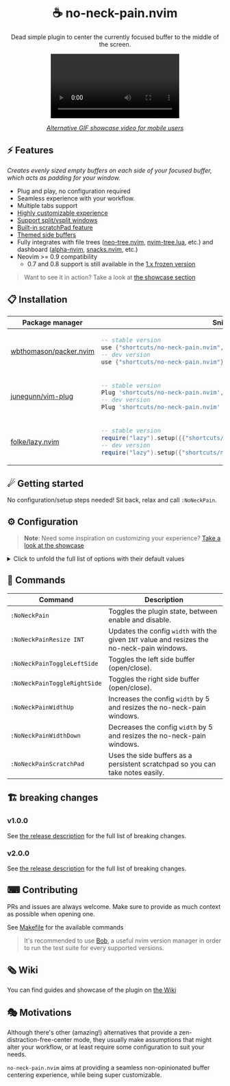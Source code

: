 <p align="center">
  <h1 align="center">☕ no-neck-pain.nvim</h2>
</p>

<p align="center">
	Dead simple plugin to center the currently focused buffer to the middle of the screen.
</p>

<div align="center">
  <video src="https://user-images.githubusercontent.com/20689156/215357783-b69f4339-a681-410f-982a-44655986f0ce.mp4"/>
</div>

<div align="center">

_[Alternative GIF showcase video for mobile users](https://github.com/shortcuts/no-neck-pain.nvim/wiki/Showcase#default-configuration-with-splitvsplit-showcase)_

</div>

## ⚡️ Features

_Creates evenly sized empty buffers on each side of your focused buffer, which acts as padding for your window._

- Plug and play, no configuration required
- Seamless experience with your workflow.
- Multiple tabs support
- [Highly customizable experience](https://github.com/shortcuts/no-neck-pain.nvim#configuration)
- [Support split/vsplit windows](https://github.com/shortcuts/no-neck-pain.nvim/wiki/Showcase#window-layout-support)
- [Built-in scratchPad feature](https://github.com/shortcuts/no-neck-pain.nvim/wiki/Showcase#side-buffer-as-scratch-pad)
- [Themed side buffers](https://github.com/shortcuts/no-neck-pain.nvim/wiki/Showcase#custom-background-color)
- Fully integrates with file trees ([neo-tree.nvim](https://github.com/nvim-neo-tree/neo-tree.nvim), [nvim-tree.lua](https://github.com/nvim-tree/nvim-tree.lua), etc.) and dashboard ([alpha-nvim](https://github.com/goolord/alpha-nvim), [snacks.nvim](https://github.com/folke/snacks.nvim), etc.)
- Neovim >= 0.9 compatibility
    - 0.7 and 0.8 support is still available in the [1.x frozen version](https://github.com/shortcuts/no-neck-pain.nvim/tree/1.x)

> Want to see it in action? Take a look at [the showcase section](https://github.com/shortcuts/no-neck-pain.nvim/wiki/Showcase)

## 📋 Installation

<div align="center">
<table>
<thead>
<tr>
<th>Package manager</th>
<th>Snippet</th>
</tr>
</thead>
<tbody>
<tr>
<td>

[wbthomason/packer.nvim](https://github.com/wbthomason/packer.nvim)

</td>
<td>

```lua
-- stable version
use {"shortcuts/no-neck-pain.nvim", tag = "*" }
-- dev version
use {"shortcuts/no-neck-pain.nvim"}
```

</td>
</tr>
<tr>
<td>

[junegunn/vim-plug](https://github.com/junegunn/vim-plug)

</td>
<td>

```lua
-- stable version
Plug 'shortcuts/no-neck-pain.nvim', { 'tag': '*' }
-- dev version
Plug 'shortcuts/no-neck-pain.nvim'
```

</td>
</tr>
<tr>
<td>

[folke/lazy.nvim](https://github.com/folke/lazy.nvim)

</td>
<td>

```lua
-- stable version
require("lazy").setup({{"shortcuts/no-neck-pain.nvim", version = "*"}})
-- dev version
require("lazy").setup({"shortcuts/no-neck-pain.nvim"})
```

</td>
</tr>
</tbody>
</table>
</div>

## ☄ Getting started

No configuration/setup steps needed! Sit back, relax and call `:NoNeckPain`.

## ⚙ Configuration

> **Note**:
> Need some inspiration on customizing your experience? [Take a look at the showcase](https://github.com/shortcuts/no-neck-pain.nvim/wiki/Showcase)

<details>
<summary>Click to unfold the full list of options with their default values</summary>

> **Note**: The options are also available in Neovim by using:
> - `:h NoNeckPain.options` to see the global plugin options.
> - `:h NoNeckPain.bufferOptions` to see the side buffer options.

```lua
require("no-neck-pain").setup({
    -- Prints useful logs about triggered events, and reasons actions are executed.
    ---@type boolean
    debug = false,
    -- The width of the focused window that will be centered. When the terminal width is less than the `width` option, the side buffers won't be created.
    ---@type integer|"textwidth"|"colorcolumn"
    width = 100,
    -- Represents the lowest width value a side buffer should be.
    -- This option can be useful when switching window size frequently, example:
    -- in full screen screen, width is 210, you define an NNP `width` of 100, which creates each side buffer with a width of 50. If you resize your terminal to the half of the screen, each side buffer would be of width 5 and thereforce might not be useful and/or add "noise" to your workflow.
    ---@type integer
    minSideBufferWidth = 10,
    -- Disables the plugin if the last valid buffer in the list have been closed.
    ---@type boolean
    disableOnLastBuffer = false,
    -- When `true`, disabling the plugin closes every other windows except the initially focused one.
    ---@usage: this parameter will be renamed `killAllWindowsOnDisable` in the next major release (^2.x.y).
    ---@type boolean
    killAllBuffersOnDisable = false,
    -- When `true`, deleting the main no-neck-pain buffer with `:bd`, `:bdelete` does not disable the plugin, it fallbacks on the newly focused window and refreshes the state by re-creating side-windows if necessary.
    ---@type boolean
    fallbackOnBufferDelete = true,
    -- Adds autocmd (@see `:h autocmd`) which aims at automatically enabling the plugin.
    ---@type table
    autocmds = {
        -- When `true`, enables the plugin when you start Neovim.
        -- If the main window is  a side tree (e.g. NvimTree) or a dashboard, the command is delayed until it finds a valid window.
        -- The command is cleaned once it has successfuly ran once.
        ---@type boolean
        enableOnVimEnter = false,
        -- When `true`, enables the plugin when you enter a new Tab.
        -- note: it does not trigger if you come back to an existing tab, to prevent unwanted interfer with user's decisions.
        ---@type boolean
        enableOnTabEnter = false,
        -- When `true`, reloads the plugin configuration after a colorscheme change.
        ---@type boolean
        reloadOnColorSchemeChange = false,
        -- When `true`, entering one of no-neck-pain side buffer will automatically skip it and go to the next available buffer.
        ---@type boolean
        skipEnteringNoNeckPainBuffer = false,
    },
    -- Creates mappings for you to easily interact with the exposed commands.
    ---@type table
    mappings = {
        -- When `true`, creates all the mappings that are not set to `false`.
        ---@type boolean
        enabled = false,
        -- Sets a global mapping to Neovim, which allows you to toggle the plugin.
        -- When `false`, the mapping is not created.
        ---@type string
        toggle = "<Leader>np",
        -- Sets a global mapping to Neovim, which allows you to toggle the left side buffer.
        -- When `false`, the mapping is not created.
        ---@type string
        toggleLeftSide = "<Leader>nql",
        -- Sets a global mapping to Neovim, which allows you to toggle the right side buffer.
        -- When `false`, the mapping is not created.
        ---@type string
        toggleRightSide = "<Leader>nqr",
        -- Sets a global mapping to Neovim, which allows you to increase the width (+5) of the main window.
        -- When `false`, the mapping is not created.
        ---@type string | { mapping: string, value: number }
        widthUp = "<Leader>n=",
        -- Sets a global mapping to Neovim, which allows you to decrease the width (-5) of the main window.
        -- When `false`, the mapping is not created.
        ---@type string | { mapping: string, value: number }
        widthDown = "<Leader>n-",
        -- Sets a global mapping to Neovim, which allows you to toggle the scratchPad feature.
        -- When `false`, the mapping is not created.
        ---@type string
        scratchPad = "<Leader>ns",
    },
    --- Allows you to provide custom code to run before (pre) and after (post) no-neck-pain steps (e.g. enabling).
    --- See |NoNeckPain.callbacks|
    ---@type table
    callbacks = {
        -- Runs right before centering the buffer
        ---@type function|nil
        ---@param state { enabled: bool, active_tab: number, tabs: number[], disabled_tabs: number[], previously_focused_win: number }
        preEnable = nil,
        -- Runs right after the buffer is centered
        ---@type function|nil
        ---@param state { enabled: bool, active_tab: number, tabs: number[], disabled_tabs: number[], previously_focused_win: number }
        postEnable = nil,
        -- Runs right before toggling NoNeckPain off
        ---@type function|nil
        preDisable = nil,
        -- Runs right after NoNeckPain has been turned off
        ---@type function|nil
        ---@param state { enabled: bool, active_tab: number, tabs: number[], disabled_tabs: number[], previously_focused_win: number }
        preDisable = nil
    },
    --- Common options that are set to both side buffers.
    --- See |NoNeckPain.bufferOptions| for option scoped to the `left` and/or `right` buffer.
    ---@type table
    buffers = {
        -- When `true`, the side buffers will be named `no-neck-pain-left` and `no-neck-pain-right` respectively.
        ---@type boolean
        setNames = false,
        -- Leverages the side buffers as notepads, which work like any Neovim buffer and automatically saves its content at the given `location`.
        -- note: quitting an unsaved scratchPad buffer is non-blocking, and the content is still saved.
        --- see |NoNeckPain.bufferOptionsScratchPad|
        scratchPad = NoNeckPain.bufferOptionsScratchPad,
        -- colors to apply to both side buffers, for buffer scopped options @see |NoNeckPain.bufferOptions|
        --- see |NoNeckPain.bufferOptionsColors|
        colors = NoNeckPain.bufferOptionsColors,
        -- Vim buffer-scoped options: any `vim.bo` options is accepted here.
        ---@see NoNeckPain.bufferOptionsBo `:h NoNeckPain.bufferOptionsBo`
        bo = NoNeckPain.bufferOptionsBo,
        -- Vim window-scoped options: any `vim.wo` options is accepted here.
        ---@see NoNeckPain.bufferOptionsWo `:h NoNeckPain.bufferOptionsWo`
        wo = NoNeckPain.bufferOptionsWo,
        --- Options applied to the `left` buffer, options defined here overrides the `buffers` ones.
        ---@see NoNeckPain.bufferOptions `:h NoNeckPain.bufferOptions`
        left = NoNeckPain.bufferOptions,
        --- Options applied to the `right` buffer, options defined here overrides the `buffers` ones.
        ---@see NoNeckPain.bufferOptions `:h NoNeckPain.bufferOptions`
        right = NoNeckPain.bufferOptions,
    },
    -- Supported integrations that might clash with `no-neck-pain.nvim`'s behavior.
    --
    -- The `position` is used when the plugin scans the layout in order to compute the width that should be added
    -- on each side. For example, if you were supposed to have a padding of 100 columns on each side, but an
    -- integration takes 42, only 58 will be added so your layout is still centered.
    --
    -- If `reopen` is set to `false`, we won't account the width but close the integration when encountered.
    ---@type table
    integrations = {
        -- @link https://github.com/nvim-tree/nvim-tree.lua
        ---@type table
        NvimTree = {
            -- The position of the tree.
            ---@type "left"|"right"
            position = "left",
            -- When `true`, if the tree was opened before enabling the plugin, we will reopen it.
            ---@type boolean
            reopen = true,
        },
        -- @link https://github.com/nvim-neo-tree/neo-tree.nvim
        NeoTree = {
            -- The position of the tree.
            ---@type "left"|"right"
            position = "left",
            -- When `true`, if the tree was opened before enabling the plugin, we will reopen it.
            reopen = true,
        },
        -- @link https://github.com/mbbill/undotree
        undotree = {
            -- The position of the tree.
            ---@type "left"|"right"
            position = "left",
        },
        -- @link https://github.com/nvim-neotest/neotest
        neotest = {
            -- The position of the tree.
            ---@type "right"
            position = "right",
            -- When `true`, if the tree was opened before enabling the plugin, we will reopen it.
            reopen = true,
        },
        -- @link https://github.com/nvim-treesitter/playground
        TSPlayground = {
            -- The position of the tree.
            ---@type "right"|"left"
            position = "right",
            -- When `true`, if the tree was opened before enabling the plugin, we will reopen it.
            reopen = true,
        },
        -- @link https://github.com/rcarriga/nvim-dap-ui
        NvimDAPUI = {
            -- The position of the tree.
            ---@type "none"
            position = "none",
            -- When `true`, if the tree was opened before enabling the plugin, we will reopen it.
            reopen = true,
        },
        -- @link https://github.com/hedyhli/outline.nvim
        outline = {
            -- The position of the tree.
            ---@type "left"|"right"
            position = "right",
            -- When `true`, if the tree was opened before enabling the plugin, we will reopen it.
            reopen = true,
        },
        -- @link https://github.com/stevearc/aerial.nvim
        aerial = {
            -- The position of the tree.
            ---@type "left"|"right"
            position = "right",
            -- When `true`, if the tree was opened before enabling the plugin, we will reopen it.
            reopen = true,
        },
        -- this is a generic field to hint no-neck-pain that you use a dashboard plugin.
        -- you can find the filetype list of natively supported dashboards here: https://github.com/shortcuts/no-neck-pain.nvim/blob/main/lua/no-neck-pain/util/constants.lua#L82-L85
        -- if a dashboard that you use isn't supported, either set `dashboard.filetype` to the expected file type, or open a pull-request with the edited list.
        dashboard = {
            -- When `true`, debounce will be applied to the init method, leaving time for the dashboard to open.
            enabled = false,
            -- if a dashboard that you use isn't supported, set this field value to the dashboard filetype, also don't hesitate to open a pull-request with the edited list.
            ---@type string|nil
            filetype = nil,
        },
    },
})

--- NoNeckPain's buffer `vim.wo` options.
---@see window options `:h vim.wo`
---
---@type table
--- Default values:
---@eval return MiniDoc.afterlines_to_code(MiniDoc.current.eval_section)
NoNeckPain.bufferOptionsWo = {
    ---@type boolean
    cursorline = false,
    ---@type boolean
    cursorcolumn = false,
    ---@type string
    colorcolumn = "0",
    ---@type boolean
    number = false,
    ---@type boolean
    relativenumber = false,
    ---@type boolean
    foldenable = false,
    ---@type boolean
    list = false,
    ---@type boolean
    wrap = true,
    ---@type boolean
    linebreak = true,
}

--- NoNeckPain's buffer `vim.bo` options.
---@see buffer options `:h vim.bo`
---
---@type table
--- Default values:
---@eval return MiniDoc.afterlines_to_code(MiniDoc.current.eval_section)
NoNeckPain.bufferOptionsBo = {
    ---@type string
    filetype = "no-neck-pain",
    ---@type string
    buftype = "nofile",
    ---@type string
    bufhidden = "hide",
    ---@type boolean
    buflisted = false,
    ---@type boolean
    swapfile = false,
}

--- NoNeckPain's scratchPad buffer options.
---
--- Leverages the side buffers as notepads, which work like any Neovim buffer and automatically saves its content at the given `location`.
--- note: quitting an unsaved scratchPad buffer is non-blocking, and the content is still saved.
---
---@type table
--- Default values:
---@eval return MiniDoc.afterlines_to_code(MiniDoc.current.eval_section)
NoNeckPain.bufferOptionsScratchPad = {
    -- When `true`, automatically sets the following options to the side buffers:
    -- - `autowriteall`
    -- - `autoread`.
    ---@type boolean
    enabled = false,
    -- The name of the generated file. See `location` for more information.
    -- /!\ deprecated /!\ use `pathToFile` instead.
    ---@type string
    ---@example: `no-neck-pain-left.norg`
    ---@deprecated: use `pathToFile` instead.
    fileName = "no-neck-pain",
    -- By default, files are saved at the same location as the current Neovim session.
    -- note: filetype is defaulted to `norg` (https://github.com/nvim-neorg/neorg), but can be changed in `buffers.bo.filetype` or |NoNeckPain.bufferOptions| for option scoped to the `left` and/or `right` buffer.
    -- /!\ deprecated /!\ use `pathToFile` instead.
    ---@type string?
    ---@example: `no-neck-pain-left.norg`
    ---@deprecated: use `pathToFile` instead.
    location = nil,
    -- The path to the file to save the scratchPad content to and load it in the buffer.
    ---@type string?
    ---@example: `~/notes.norg`
    pathToFile = "",
}

--- NoNeckPain's buffer color options.
---
---@type table
--- Default values:
---@eval return MiniDoc.afterlines_to_code(MiniDoc.current.eval_section)
NoNeckPain.bufferOptionsColors = {
    -- Hexadecimal color code to override the current background color of the buffer. (e.g. #24273A)
    -- Transparent backgrounds are supported by default.
    -- popular theme are supported by their name:
    -- - catppuccin-frappe
    -- - catppuccin-frappe-dark
    -- - catppuccin-latte
    -- - catppuccin-latte-dark
    -- - catppuccin-macchiato
    -- - catppuccin-macchiato-dark
    -- - catppuccin-mocha
    -- - catppuccin-mocha-dark
    -- - github-nvim-theme-dark
    -- - github-nvim-theme-dimmed
    -- - github-nvim-theme-light
    -- - rose-pine
    -- - rose-pine-dawn
    -- - rose-pine-moon
    -- - tokyonight-day
    -- - tokyonight-moon
    -- - tokyonight-night
    -- - tokyonight-storm
    ---@type string?
    background = nil,
    -- Brighten (positive) or darken (negative) the side buffers background color. Accepted values are [-1..1].
    ---@type integer
    blend = 0,
    -- Hexadecimal color code to override the current text color of the buffer. (e.g. #7480c2)
    ---@type string?
    text = nil,
}

--- NoNeckPain's buffer side buffer option.
---
---@type table
--- Default values:
---@eval return MiniDoc.afterlines_to_code(MiniDoc.current.eval_section)
NoNeckPain.bufferOptions = {
    -- When `false`, the buffer won't be created.
    ---@type boolean
    enabled = true,
    ---@see NoNeckPain.bufferOptionsColors `:h NoNeckPain.bufferOptionsColors`
    colors = NoNeckPain.bufferOptionsColors,
    ---@see NoNeckPain.bufferOptionsBo `:h NoNeckPain.bufferOptionsBo`
    bo = NoNeckPain.bufferOptionsBo,
    ---@see NoNeckPain.bufferOptionsWo `:h NoNeckPain.bufferOptionsWo`
    wo = NoNeckPain.bufferOptionsWo,
    ---@see NoNeckPain.bufferOptionsScratchPad `:h NoNeckPain.bufferOptionsScratchPad`
    scratchPad = NoNeckPain.bufferOptionsScratchPad,
}
```

</details>

## 🧰 Commands

|   Command   |         Description        |
|-------------|----------------------------|
|`:NoNeckPain`| Toggles the plugin state, between enable and disable. |
|`:NoNeckPainResize INT`| Updates the config `width` with the given `INT` value and resizes the no-neck-pain windows. |
|`:NoNeckPainToggleLeftSide`| Toggles the left side buffer (open/close). |
|`:NoNeckPainToggleRightSide`| Toggles the right side buffer (open/close). |
|`:NoNeckPainWidthUp`| Increases the config `width` by 5 and resizes the no-neck-pain windows. |
|`:NoNeckPainWidthDown`| Decreases the config `width` by 5 and resizes the no-neck-pain windows. |
|`:NoNeckPainScratchPad`| Uses the side buffers as a persistent scratchpad so you can take notes easily. |

## 🏗 breaking changes

### v1.0.0

See [the release description](https://github.com/shortcuts/no-neck-pain.nvim/pull/201) for the full list of breaking changes.

### v2.0.0

See [the release description](https://github.com/shortcuts/no-neck-pain.nvim/pull/384) for the full list of breaking changes.

## ⌨ Contributing

PRs and issues are always welcome. Make sure to provide as much context as possible when opening one.

See [Makefile](./Makefile) for the available commands

> It's recommended to use [Bob](https://github.com/MordechaiHadad/bob), a useful nvim version manager in order to run the test suite for every supported versions.

## 🗞 Wiki

You can find guides and showcase of the plugin on [the Wiki](https://github.com/shortcuts/no-neck-pain.nvim/wiki)

## 🎭 Motivations

Although there's other (amazing!) alternatives that provide a zen-distraction-free-center mode, they usually make assumptions that might alter your workflow, or at least require some configuration to suit your needs.

`no-neck-pain.nvim` aims at providing a seamless non-opinionated buffer centering experience, while being super customizable.
